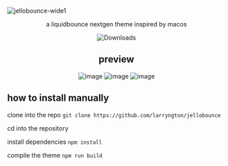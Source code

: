 ![jellobounce-wide1](https://github.com/user-attachments/assets/a02afb9e-709c-469a-9898-5737057e4e24)
<div align="center">
<p align="center">a liquidbounce nextgen theme inspired by macos
</p>
    
<p align="center">
    <img src="https://img.shields.io/github/downloads/larryngton/jellobounce/total?label=Github%20Downloads" alt="Downloads">
</p>

## preview

![image](https://github.com/user-attachments/assets/27871860-5bf6-4157-85a9-96f6f491088a)
![image](https://github.com/user-attachments/assets/2395b9ca-f381-49fd-b9b9-92c17b404654)
![image](https://github.com/user-attachments/assets/43901751-22b3-42f5-b699-72402e287884)
</div>

## how to install manually

clone into the repo `git clone https://github.com/larryngton/jellobounce`

cd into the repository

install dependencies `npm install`

compile the theme `npm run build`
